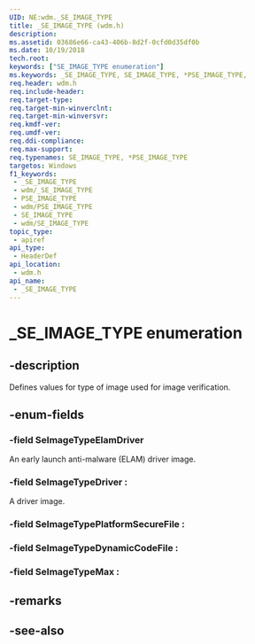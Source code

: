 ```yaml
---
UID: NE:wdm._SE_IMAGE_TYPE
title: _SE_IMAGE_TYPE (wdm.h)
description: 
ms.assetid: 03686e66-ca43-406b-8d2f-0cfd0d35df0b
ms.date: 10/19/2018
tech.root: 
keywords: ["SE_IMAGE_TYPE enumeration"]
ms.keywords: _SE_IMAGE_TYPE, SE_IMAGE_TYPE, *PSE_IMAGE_TYPE,
req.header: wdm.h
req.include-header: 
req.target-type: 
req.target-min-winverclnt: 
req.target-min-winversvr: 
req.kmdf-ver: 
req.umdf-ver: 
req.ddi-compliance: 
req.max-support: 
req.typenames: SE_IMAGE_TYPE, *PSE_IMAGE_TYPE
targetos: Windows
f1_keywords:
 - _SE_IMAGE_TYPE
 - wdm/_SE_IMAGE_TYPE
 - PSE_IMAGE_TYPE
 - wdm/PSE_IMAGE_TYPE
 - SE_IMAGE_TYPE
 - wdm/SE_IMAGE_TYPE
topic_type:
 - apiref
api_type:
 - HeaderDef
api_location:
 - wdm.h
api_name:
 - _SE_IMAGE_TYPE
---
```


# _SE_IMAGE_TYPE enumeration


## -description

Defines values for type of image used for image verification.

## -enum-fields

### -field SeImageTypeElamDriver

An early launch anti-malware (ELAM) driver image.

### -field SeImageTypeDriver : 

A driver image.

### -field SeImageTypePlatformSecureFile : 

### -field SeImageTypeDynamicCodeFile : 

### -field SeImageTypeMax : 

## -remarks

## -see-also

